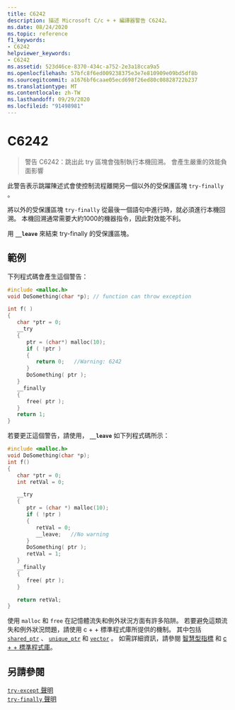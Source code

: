```yaml
---
title: C6242
description: 描述 Microsoft C/c + + 編譯器警告 C6242。
ms.date: 08/24/2020
ms.topic: reference
f1_keywords:
- C6242
helpviewer_keywords:
- C6242
ms.assetid: 523d46ce-8370-434c-a752-2e3a18cca9a5
ms.openlocfilehash: 57bfc8f6ed009238375e3e7e810909e09bd5df8b
ms.sourcegitcommit: a1676bf6caae05ecd698f26ed80c08828722b237
ms.translationtype: MT
ms.contentlocale: zh-TW
ms.lasthandoff: 09/29/2020
ms.locfileid: "91498981"
---
```

# <a name="c6242"></a>C6242

> 警告 C6242：跳出此 try 區塊會強制執行本機回溯。 會產生嚴重的效能負面影響

此警告表示跳躍陳述式會使控制流程離開另一個以外的受保護區塊 `try-finally` 。

將以外的受保護區塊 `try-finally` 從最後一個語句中進行時，就必須進行本機回溯。 本機回溯通常需要大約1000的機器指令，因此對效能不利。

用 **`__leave`** 來結束 try-finally 的受保護區塊。

## <a name="example"></a>範例

下列程式碼會產生這個警告：

```cpp
#include <malloc.h>
void DoSomething(char *p); // function can throw exception

int f( )
{
   char *ptr = 0;
   __try
   {
      ptr = (char*) malloc(10);
      if ( !ptr )
      {
         return 0;   //Warning: 6242
      }
      DoSomething( ptr );
   }
   __finally
   {
      free( ptr );
   }
   return 1;
}
```

若要更正這個警告，請使用， **`__leave`** 如下列程式碼所示：

```cpp
#include <malloc.h>
void DoSomething(char *p);
int f()
{
   char *ptr = 0;
   int retVal = 0;

   __try
   {
      ptr = (char *) malloc(10);
      if ( !ptr )
      {
         retVal = 0;
         __leave;   //No warning
      }
      DoSomething( ptr );
      retVal = 1;
   }
   __finally
   {
      free( ptr );
   }

   return retVal;
}
```

使用 `malloc` 和 `free` 在記憶體流失和例外狀況方面有許多陷阱。 若要避免這類流失和例外狀況問題，請使用 c + + 標準程式庫所提供的機制。 其中包括 [`shared_ptr`](../standard-library/shared-ptr-class.md) 、 [`unique_ptr`](../standard-library/unique-ptr-class.md) 和 [`vector`](../standard-library/vector.md) 。 如需詳細資訊，請參閱 [智慧型指標](../cpp/smart-pointers-modern-cpp.md) 和 [c + + 標準程式庫](../standard-library/cpp-standard-library-reference.md)。

## <a name="see-also"></a>另請參閱

[`try-except` 聲明](../cpp/try-except-statement.md)\
[`try-finally` 聲明](../cpp/try-finally-statement.md)
